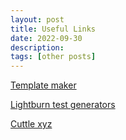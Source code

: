 ```yaml
---
layout: post
title: Useful Links
date: 2022-09-30
description:
tags: [other posts]
---
```


[Template maker](https://www.templatemaker.nl/en/)

[Lightburn test generators](https://www.o2creative.co.nz/laser/)

[Cuttle xyz](https://cuttle.xyz/)


